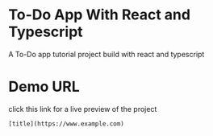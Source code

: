 # To-Do App With React and Typescript
A To-Do app tutorial project build with react and typescript 

# Demo URL
click this link for a live preview of the project

	[title](https://www.example.com)